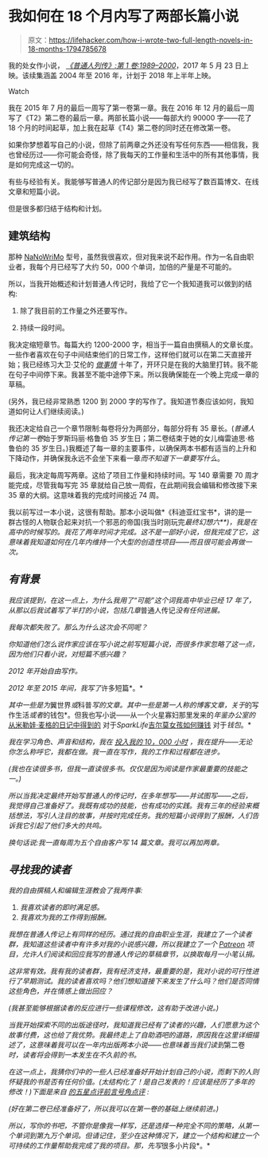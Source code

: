 # 我如何在 18 个月内写了两部长篇小说

> 原文：<https://lifehacker.com/how-i-wrote-two-full-length-novels-in-18-months-1794785678>

我的处女作小说， [*《普通人列传》:第 1 卷:1989–2000*](https://books.pronoun.com/the-biographies-of-ordinary-people/)，2017 年 5 月 23 日上映。该续集涵盖 2004 年至 2016 年，计划于 2018 年上半年上映。

Watch

我在 2015 年 7 月的最后一周写了第一卷第一章。我在 2016 年 12 月的最后一周写了《T2》第二卷的最后一章。两部长篇小说——每部大约 90000 字——花了 18 个月的时间起草，加上我在起草《T4》第二卷的同时还在修改第一卷。

如果你梦想着写自己的小说，但除了前两章之外还没有写任何东西——相信我，我也曾经历过——你可能会奇怪，除了我每天的工作量和生活中的所有其他事情，我是如何完成这一切的。

有些与经验有关。我能够写普通人的传记部分是因为我已经写了数百篇博文、在线文章和短篇小说。

但是很多都归结于结构和计划。

## 建筑结构

那种 [NaNoWriMo](http://nanowrimo.org/) 型号，虽然我很喜欢，但对我来说不起作用。作为一名自由职业者，我每个月已经写了大约 50，000 个单词，加倍的产量是不可能的。

所以，当我开始概述和计划普通人传记时，我给了它一个我知道我可以做到的结构:

1.  除了我目前的工作量之外还要写作。

2.  持续一段时间。

我决定缩短章节。每篇大约 1200-2000 字，相当于一篇自由撰稿人的文章长度。一些作者喜欢在句子中间结束他们的日常工作，这样他们就可以在第二天直接开始；我已经练习大卫·艾伦的 [*做事情*](http://lifehacker.com/productivity-101-a-primer-to-the-getting-things-done-1551880955) 十年了，开环只是在我的大脑里打转。我不能在句子中间停下来。我甚至不能中途停下来。所以我确保能在一个晚上完成一章的草稿。

(另外，我已经非常熟悉 1200 到 2000 字的写作了。我知道节奏应该如何，我知道如何让人们继续阅读。)

我还决定给自己一个章节限制:每卷将分为两部分，每部分将有 35 章长。(*普通人传记第一卷*始于罗斯玛丽·格鲁伯 35 岁生日；第二卷结束于她的女儿梅雷迪思·格鲁伯的 35 岁生日。)我概述了每一章的主要事件，以确保两本书都有适当的上升和下降动作，并确保我永远不会坐下来看一章*而不知道下一章要写什么*。

最后，我决定每周写两章。这给了项目工作量和持续时间。写 140 章需要 70 周才能完成，尽管我每写完 35 章就给自己放一周假，在此期间我会编辑和修改接下来 35 章的大纲。这意味着我的完成时间接近 74 周。

我以前写过一本小说，这很有帮助。那本小说叫做*《科迪亚红宝书*，讲的是一群古怪的人物联合起来对抗一个邪恶的帝国(我当时刚玩完*最终幻想六**)，我是在高中的时候写的。我花了两年时间才完成。这不是一部好小说，但我完成了它，这意味着我知道如何在几年内维持一个大型的创造性项目——而且很可能会再做一次。*

## *有背景*

*我应该提到，在这一点上，为什么我用了“可能”这个词我高中毕业已经 17 年了，从那以后我试着写了半打的小说，包括几章*普通人传记*没有任何进展。*

*我每次都失败了。那么为什么这次会不同呢？*

*你知道他们怎么说作家应该在写小说之前写短篇小说，而很多作家忽略了这一点，因为他们只看小说，对短篇不感兴趣？*

*2012 年开始自由写作。*

*2012 年至 2015 年间，我写了*许多短篇*。*

*其中一些是为*翼世界*或*科普*写的文章。其中一些是第一人称的博客文章，关于*的写作生活*或者*的钱包*。但我也写小说——从一个火星寡妇那里发来的*年鉴办公室的*[从米勒娃·麦格的日记中得到的](http://community.sparknotes.com/2016/05/20/from-the-diaries-of-minerva-mcgonagall-july-14-1955) 对于*SparkLife*[吉尔莫女孩如何赚钱](https://thebillfold.com/how-gilmore-girls-do-money-richard-gilmore-d92b6766ca8e) 对于*钱包*。*

*我在学习角色、声音和结构，我在 [投入我的 10，000 小时](http://lifehacker.com/study-shows-that-10-000-hours-of-practice-isnt-the-magi-1601141560) ，我在提升——无论你怎么称呼它，我都在做。我一直在写作，我的工作和过程都在进步。*

*(我也在读很多书，但我一直读很多书。仅仅是因为阅读是作家最重要的技能之一。)*

*所以当我决定最终开始写普通人的传记时，在多年想写——并试图写——之后，我觉得自己准备好了。我既有成功的技能，也有成功的实践。我有三年的经验来概括想法，写引人注目的故事，并按时完成任务。我的短篇小说得到了报酬，人们告诉我它引起了他们多大的共鸣。*

*换句话说:我一直每周为五个自由客户写 14 篇文章。我可以再加两章。*

## *寻找我的读者*

*我的自由撰稿人和编辑生涯教会了我两件事:*

1.  *我喜欢读者的即时满足感。*
2.  *我喜欢为我的工作得到报酬。*

*我想在普通人传记上有同样的经历。通过我的自由职业生涯，我建立了一个读者群，我知道这些读者中有许多对我的小说感兴趣，所以我建立了一个 [Patreon](https://www.patreon.com/NicoleDieker) 项目，允许人们阅读和回应我写的普通人传记的草稿章节，以换取每月一小笔认捐。*

*这非常有效。我有我的读者群，我有经济支持，最重要的是，我对小说的可行性进行了早期测试。我的读者喜欢吗？他们想知道接下来发生了什么吗？他们是否同情这些角色，并在情感上做出回应？*

*(我甚至能够根据读者的反应进行一些课程修改，这有助于改进小说。)*

*当我开始探索不同的出版途径时，我知道我已经有了读者的兴趣，人们愿意为这个故事付费，这也给了我优势。我最终走上了自助酒吧的道路，原因我在这里详细描述了，这意味着我可以在一年内出版两本小说——也意味着当我们读到*第二卷*时，读者将会得到一本发生在不久前的书。*

*在这一点上，我猜你们中的一些人已经准备好开始计划自己的小说，而剩下的人则怀疑我的书是否有任何价值。(太结构化了！是自己发表的！应该是经历了多年的修改！)下面是来自 [的五星点评前言号角点评](https://www.forewordreviews.com/reviews/the-biographies-of-ordinary-people/) :*

*(好在第二卷已经准备好了，所以我可以在第一卷的基础上继续前进。)*

*所以，写你的书吧，不管你是像我一样写，还是选择一种完全不同的策略，从第一个单词到第九万个单词。但请记住，至少在这种情况下，建立一个结构和建立一个可持续的工作量帮助我完成了我的项目。那，先写*很多小片段*。*